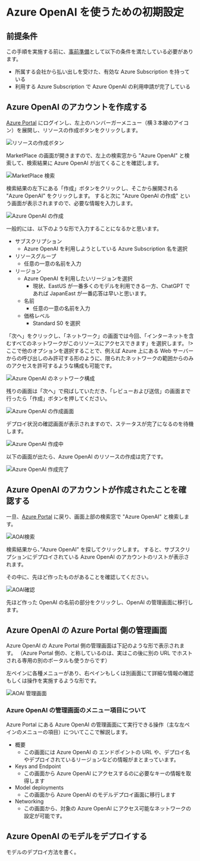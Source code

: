 # Azure OpenAI を使うための初期設定

## 前提条件
この手順を実施する前に、[事前準備](step0.md)として以下の条件を満たしている必要があります。
- 所属する会社から払い出しを受けた、有効な Azure Subscription を持っている
- 利用する Azure Subscription で Azure OpenAI の利用申請が完了している

## Azure OpenAI のアカウントを作成する
[Azure Portal](https://portal.azure.com/) にログインし、左上のハンバーガーメニュー（横３本線のアイコン）を展開し、リソースの作成ボタンをクリックします。

![リソースの作成ボタン](./img/CreateAOAI001.png)

MarketPlace の画面が開きますので、左上の検索窓から "Azure OpenAI" と検索して、検索結果に Azure OpenAI が出てくることを確認します。

![MarketPlace 検索](./img/CreateAOAI002.png)

検索結果の左下にある「作成」ボタンをクリックし、そこから展開される "Azure OpenAI" をクリックします。
すると次に "Azure OpenAI の作成" という画面が表示されますので、必要な情報を入力します。

![Azure OpenAI の作成](.img/../img/CreateAOAI003.png)

一般的には、以下のような形で入力することになるかと思います。

- サブスクリプション
  - Azure OpenAI を利用しようとしている Azure Subscription 名を選択
- リソースグループ
  - 任意の一意の名前を入力
- リージョン
  - Azure OpenAI を利用したいリージョンを選択
    - 現状、EastUS が一番多くのモデルを利用できる一方、ChatGPT であれば JapanEast が一番応答は早いと思います。
  - 名前
    - 任意の一意の名前を入力
  - 価格レベル
    - Standard S0 を選択

「次へ」をクリックし、「ネットワーク」の画面では今回、「インターネットを含むすべてのネットワークがこのリソースにアクセスできます」を選択します。
!> ここで他のオプションを選択することで、例えば Azure 上にある Web サーバーからの呼び出しのみ許可する形のように、限られたネットワークの範囲からのみのアクセスを許可するような構成も可能です。

![Azure OpenAI のネットワーク構成](.img/../img/CreateAOAI004.png)

残りの画面は「次へ」で飛ばしていただき、「レビューおよび送信」の画面まで行ったら「作成」ボタンを押してください。

![Azure OpenAI の作成画面](./img/CreateAOAI005.png)

デプロイ状況の確認画面が表示されますので、ステータスが完了になるのを待機します。

![Azure OpenAI 作成中](./img/CreateAOAI006.png)

以下の画面が出たら、Azure OpenAI のリソースの作成は完了です。

![Azure OpenAI 作成完了](./img/CreateAOAI007.png)
## Azure OpenAI のアカウントが作成されたことを確認する
一旦、[Azure Portal](https://portal.azure.com/) に戻り、画面上部の検索窓で "Azure OpenAI" と検索します。

![AOAI検索](./img/CheckAOAI001.png)

検索結果から、”Azure OpenAI” を探してクリックします。
すると、サブスクリプションにデプロイされている Azure OpenAI のアカウントのリストが表示されます。

その中に、先ほど作ったものがあることを確認してください。

![AOAI確認](./img/CheckAOAI002.png)

先ほど作った OpenAI の名前の部分をクリックし、OpenAI の管理画面に移行します。

## Azure OpenAI の Azure Portal 側の管理画面
Azure OpenAI の Azure Portal 側の管理画面は下記のような形で表示されます。
（Azure Portal 側の、と称しているのは、実はこの後に別の URL でホストされる専用の別のポータルも使うからです）

左ペインに各種メニューがあり、右ペインもしくは別画面にて詳細な情報の確認もしくは操作を実施するような形です。

![AOAI 管理画面](./img/AOAIModelDeploy001.png)


### Azure OpenAI の管理画面のメニュー項目について
Azure Portal にある Azure OpenAI の管理画面にて実行できる操作（主な左ペインのメニューの項目）についてここで解説します。

- 概要
  - この画面には Azure OpenAI の エンドポイントの URL や、デプロイ名やデプロイされているリージョンなどの情報がまとまっています。
- Keys and Endpoint
  - この画面から Azure OpenAI にアクセスするのに必要なキーの情報を取得します
- Model deployments
  - この画面から Azure OpenAI のモデルデプロイ画面に移行します
- Networking
  - この画面から、対象の Azure OpenAI にアクセス可能なネットワークの設定が可能です。

## Azure OpenAI のモデルをデプロイする
モデルのデプロイ方法を書く。
